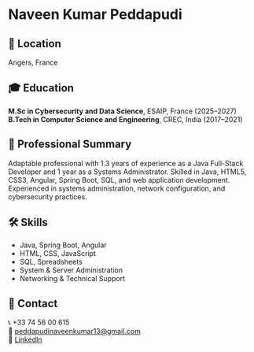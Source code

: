 # Naveen Kumar Peddapudi

## 📍 Location
Angers, France

## 🎓 Education
**M.Sc in Cybersecurity and Data Science**, ESAIP, France (2025–2027)  
**B.Tech in Computer Science and Engineering**, CREC, India (2017–2021)

## 💼 Professional Summary
Adaptable professional with 1.3 years of experience as a Java Full-Stack Developer and 1 year as a Systems Administrator. Skilled in Java, HTML5, CSS3, Angular, Spring Boot, SQL, and web application development. Experienced in systems administration, network configuration, and cybersecurity practices.

## 🛠️ Skills
- Java, Spring Boot, Angular
- HTML, CSS, JavaScript
- SQL, Spreadsheets
- System & Server Administration
- Networking & Technical Support

## 📧 Contact
📞 +33 74 56 00 615  
📧 peddapudinaveenkumar13@gmail.com  
🔗 [LinkedIn](https://www.linkedin.com/in/naveen-kumar-peddapudi-413b36200/)

